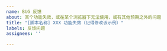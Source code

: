 ```yaml
---
name: BUG 反馈
about: 某个功能失效，或在某个浏览器下无法使用，或有其他预期之外的问题
title: "[脚本名称] XXX 功能失效（记得修改该示例）"
labels: 反馈问题
assignees: ''

---
```


<!-- [此处为注释] 请详细描述问题 及 完整复现问题步骤（如果能 100% 复现），并提供截图（如果有）-->
